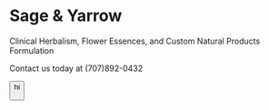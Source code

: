 # Sage & Yarrow
Clinical Herbalism, Flower Essences, and Custom Natural Products Formulation

Contact us today at (707)892-0432

<button> hi
